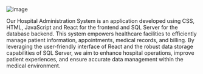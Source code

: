 ![image](https://github.com/madands0022/Creativity-NE/assets/119934280/f21f74b2-efa0-4abc-bb64-e78a21d1e279)

Our Hospital Administration System is an application developed using CSS, HTML, JavaScript and React for the frontend and SQL Server for the database backend. This system empowers healthcare facilities to efficiently manage patient information, appointments, medical records, and billing. By leveraging the user-friendly interface of React and the robust data storage capabilities of SQL Server, we aim to enhance hospital operations, improve patient experiences, and ensure accurate data management within the medical environment.

